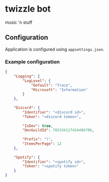 # twizzle bot

music 'n stuff

## Configuration

Application is configured using `appsettings.json`.

### Example configuration
```json
{
    "Logging": {
        "LogLevel": {
            "Default": "Trace",
            "Microsoft": "Information"
        }
    },
    
    "Discord": {
        "Identifier": "<discord id>",
        "Token": "<discord token>",
        
        "IsDev": true,
        "DevGuildId": 703334117424496706,
        
        "Prefix": "!",
        "ItemsPerPage": 12
    },
    
    "Spotify": {
        "Identifier": "<spotify id>",
        "Token": "<spotify token>"
    }
}
```